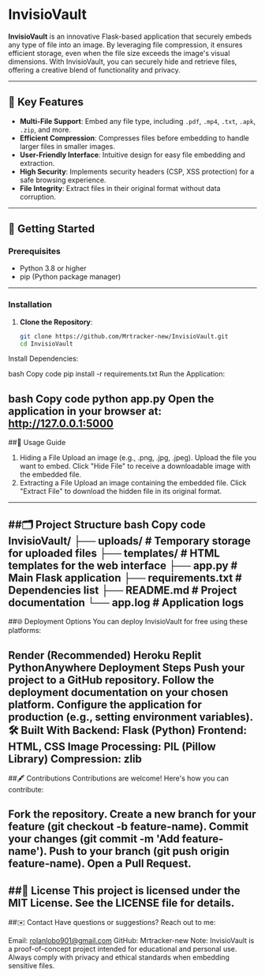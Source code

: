 # InvisioVault

**InvisioVault** is an innovative Flask-based application that securely embeds any type of file into an image. By leveraging file compression, it ensures efficient storage, even when the file size exceeds the image's visual dimensions. With InvisioVault, you can securely hide and retrieve files, offering a creative blend of functionality and privacy.

---

## 🔑 Key Features

- **Multi-File Support**: Embed any file type, including `.pdf`, `.mp4`, `.txt`, `.apk`, `.zip`, and more.
- **Efficient Compression**: Compresses files before embedding to handle larger files in smaller images.
- **User-Friendly Interface**: Intuitive design for easy file embedding and extraction.
- **High Security**: Implements security headers (CSP, XSS protection) for a safe browsing experience.
- **File Integrity**: Extract files in their original format without data corruption.

---

## 🚀 Getting Started

### Prerequisites
- Python 3.8 or higher
- pip (Python package manager)

---

### Installation

1. **Clone the Repository**:
   ```bash
   git clone https://github.com/Mrtracker-new/InvisioVault.git
   cd InvisioVault
Install Dependencies:

bash
Copy code
pip install -r requirements.txt
Run the Application:

bash
Copy code
python app.py
Open the application in your browser at:
http://127.0.0.1:5000
---
##📖 Usage Guide
1. Hiding a File
Upload an image (e.g., .png, .jpg, .jpeg).
Upload the file you want to embed.
Click "Hide File" to receive a downloadable image with the embedded file.
2. Extracting a File
Upload an image containing the embedded file.
Click "Extract File" to download the hidden file in its original format.
---
##🗂️ Project Structure
bash
Copy code
InvisioVault/
├── uploads/          # Temporary storage for uploaded files
├── templates/        # HTML templates for the web interface
├── app.py            # Main Flask application
├── requirements.txt  # Dependencies list
├── README.md         # Project documentation
└── app.log           # Application logs
---
##🌐 Deployment Options
You can deploy InvisioVault for free using these platforms:

Render (Recommended)
Heroku
Replit
PythonAnywhere
Deployment Steps
Push your project to a GitHub repository.
Follow the deployment documentation on your chosen platform.
Configure the application for production (e.g., setting environment variables).
🛠️ Built With
Backend: Flask (Python)
Frontend: HTML, CSS
Image Processing: PIL (Pillow Library)
Compression: zlib
---
##🖋️ Contributions
Contributions are welcome! Here's how you can contribute:

Fork the repository.
Create a new branch for your feature (git checkout -b feature-name).
Commit your changes (git commit -m 'Add feature-name').
Push to your branch (git push origin feature-name).
Open a Pull Request.
---
##📄 License
This project is licensed under the MIT License. See the LICENSE file for details.
---
##✉️ Contact
Have questions or suggestions? Reach out to me:

Email: rolanlobo901@gmail.com
GitHub: Mrtracker-new
Note: InvisioVault is a proof-of-concept project intended for educational and personal use. Always comply with privacy and ethical standards when embedding sensitive files.
